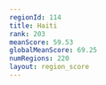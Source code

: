 ```yaml
---
regionId: 114
title: Haiti
rank: 203
meanScore: 59.53
globalMeanScore: 69.25
numRegions: 220
layout: region_score
---
```

